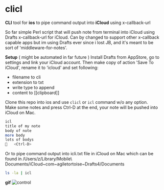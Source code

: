 # clicl
**CLI** tool for **ios** to pipe command output into **iCloud** using x-callback-url

So far simple Perl script that will push note from terminal into iCloud using Drafts x-callback-url for iCloud. Can by changed to support other x-callback capable apps but im using Drafts ever since i lost JB, and it's meant to be sort of 'middleware-for-notes'.

**Setup** ( might be automated in far future )
Install Drafts from AppStore, go to settings and link your iCloud account. Then make copy of action 'Save To iCloud', rename it to 'icloud' and set following:

- filename to cli
- extension to txt
- write type to append
- content to [[clipboard]]

Clone this repo into ios and use `clicl` or `icl` command w/o any option. Make some notes and press Ctrl-D at the end, your note will be pushed into iCloud on Mac.

```bash
icl
title of my note
body of note
more body
lots of bodys
   <Ctrl-D>
```

Or to pipe command output into icli.txt file in iCloud on Mac which can be found in /Users/z/Library/Mobile\ Documents/iCloud~com~agiletortoise~Drafts4/Documents

```bash
ls -la | icl
```

**gif**
![control](https://raw.githubusercontent.com/z448/clicl/clicl.gif)

